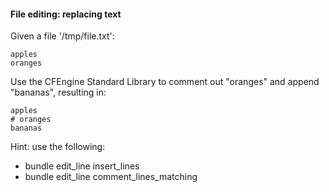 #### File editing: replacing text

Given a file '/tmp/file.txt':

```text
apples
oranges
```

Use the CFEngine Standard Library to comment out "oranges" and append "bananas", resulting in:

```text
apples
# oranges
bananas
```

Hint: use the following:
* bundle edit_line insert_lines
* bundle edit_line comment_lines_matching
